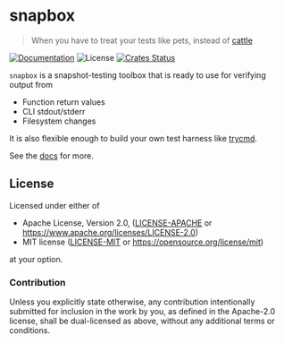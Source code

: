 # snapbox

> When you have to treat your tests like pets, instead of [cattle][trycmd]

[![Documentation](https://img.shields.io/badge/docs-master-blue.svg)][Documentation]
![License](https://img.shields.io/crates/l/snapbox.svg)
[![Crates Status](https://img.shields.io/crates/v/snapbox.svg)](https://crates.io/crates/snapbox)

`snapbox` is a snapshot-testing toolbox that is ready to use for verifying output from
- Function return values
- CLI stdout/stderr
- Filesystem changes

It is also flexible enough to build your own test harness like [trycmd].

See the [docs](http://docs.rs/snapbox) for more.

## License

Licensed under either of

* Apache License, Version 2.0, ([LICENSE-APACHE](LICENSE-APACHE) or <https://www.apache.org/licenses/LICENSE-2.0>)
* MIT license ([LICENSE-MIT](LICENSE-MIT) or <https://opensource.org/license/mit>)

at your option.

### Contribution

Unless you explicitly state otherwise, any contribution intentionally
submitted for inclusion in the work by you, as defined in the Apache-2.0
license, shall be dual-licensed as above, without any additional terms or
conditions.

[Crates.io]: https://crates.io/crates/snapbox
[Documentation]: https://docs.rs/snapbox
[trycmd]: https://crates.io/crates/trycmd
